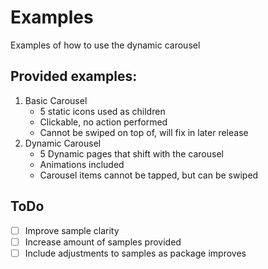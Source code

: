 # Examples

Examples of how to use the dynamic carousel

## Provided examples:
1. Basic Carousel
    - 5 static icons used as children
    - Clickable, no action performed
    - Cannot be swiped on top of, will fix in later release
2. Dynamic Carousel
    - 5 Dynamic pages that shift with the carousel
    - Animations included
    - Carousel items cannot be tapped, but can be swiped
    
## ToDo
- [ ] Improve sample clarity
- [ ] Increase amount of samples provided
- [ ] Include adjustments to samples as package improves